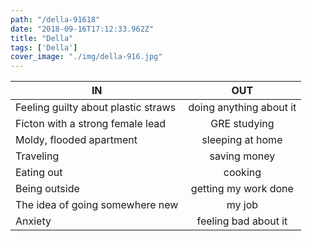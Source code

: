 ```yaml
---
path: "/della-91618"
date: "2018-09-16T17:12:33.962Z"
title: "Della"
tags: ['Della']
cover_image: "./img/della-916.jpg"
---
```


| IN            | OUT           | 
| ------------- |:-------------:| 
Feeling guilty about plastic straws  |  doing anything about it 
Ficton with a strong female lead  |  GRE studying
Moldy, flooded apartment  |  sleeping at home
Traveling  |  saving money
Eating out  |  cooking
Being outside  |  getting my work done
The idea of going somewhere new  |  my job
Anxiety |  feeling bad about it



